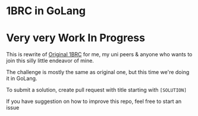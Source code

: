 # 1BRC in GoLang
# Very very Work In Progress

This is rewrite of [Original 1BRC](https://github.com/gunnarmorling/1brc)
for me, my uni peers & anyone who wants to join this silly little endeavor of mine.

The challenge is mostly the same as original one, but this time we're doing it in GoLang.

To submit a solution, create pull request with title starting with ```[SOLUTION]```

If you have suggestion on how to improve this repo, feel free to start an issue
